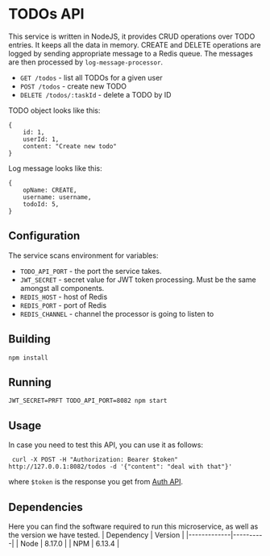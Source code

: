 # TODOs API

This service is written in NodeJS, it provides CRUD operations over TODO entries.
It keeps all the data in memory. CREATE and DELETE operations are logged by
sending appropriate message to a Redis queue. The messages are then processed by
`log-message-processor`.

- `GET /todos` - list all TODOs for a given user
- `POST /todos` - create new TODO
- `DELETE /todos/:taskId` - delete a TODO by ID

TODO object looks like this:

```
{
    id: 1,
    userId: 1,
    content: "Create new todo"
}
```

Log message looks like this:

```
{
    opName: CREATE,
    username: username,
    todoId: 5,
}
```

## Configuration

The service scans environment for variables:

- `TODO_API_PORT` - the port the service takes.
- `JWT_SECRET` - secret value for JWT token processing. Must be the same amongst all components.
- `REDIS_HOST` - host of Redis
- `REDIS_PORT` - port of Redis
- `REDIS_CHANNEL` - channel the processor is going to listen to

## Building

```
npm install
```

## Running

```
JWT_SECRET=PRFT TODO_API_PORT=8082 npm start
```

## Usage

In case you need to test this API, you can use it as follows:

```
 curl -X POST -H "Authorization: Bearer $token" http://127.0.0.1:8082/todos -d '{"content": "deal with that"}'
```

where `$token` is the response you get from [Auth API](/auth-api).

## Dependencies

Here you can find the software required to run this microservice, as well as the version we have tested.
| Dependency | Version |
|-------------|----------|
| Node | 8.17.0 |
| NPM | 6.13.4 |
